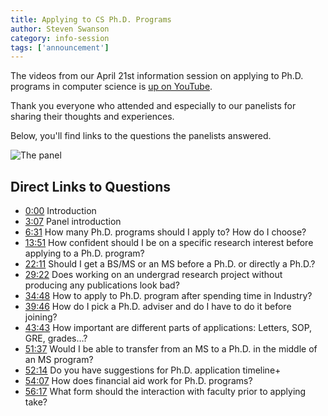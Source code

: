 ```yaml
---
title: Applying to CS Ph.D. Programs
author: Steven Swanson
category: info-session
tags: ['announcement']
---
```


The videos from our April 21st information session on applying to Ph.D. programs in computer science is [up on YouTube](https://www.youtube.com/watch?v=151sL2rTLXA).

Thank you everyone who attended and especially to our panelists for sharing their thoughts and experiences.

Below, you'll find links to the questions the panelists answered.

![The panel]({{site.url}}/assets/img/2021-04-21-applying-to-phd-programs-panel-photo.png)

Direct Links to Questions
-------------------------

* [0:00](https://www.youtube.com/watch?v=151sL2rTLXA&t=0s)  Introduction
* [3:07](https://www.youtube.com/watch?v=151sL2rTLXA&t=187s)  Panel introduction
* [6:31](https://www.youtube.com/watch?v=151sL2rTLXA&t=391s)  How many Ph.D. programs should I apply to? How do I choose?
* [13:51](https://www.youtube.com/watch?v=151sL2rTLXA&t=831s)  How confident should I be on a specific research interest before applying to a Ph.D. program?
* [22:11](https://www.youtube.com/watch?v=151sL2rTLXA&t=1331s)  Should I get a BS/MS or an MS before a Ph.D. or directly a Ph.D.?
* [29:22](https://www.youtube.com/watch?v=151sL2rTLXA&t=1762s)  Does working on an undergrad research project without producing any publications look bad?
* [34:48](https://www.youtube.com/watch?v=151sL2rTLXA&t=2088s)  How to apply to Ph.D. program after spending time in Industry?
* [39:46](https://www.youtube.com/watch?v=151sL2rTLXA&t=2386s)  How do I pick a Ph.D. adviser and do I have to do it before joining?
* [43:43](https://www.youtube.com/watch?v=151sL2rTLXA&t=2623s)  How important are different parts of applications: Letters, SOP, GRE, grades…?
* [51:37](https://www.youtube.com/watch?v=151sL2rTLXA&t=3097s)  Would I be able to transfer from an MS to a Ph.D. in the middle of an MS program?
* [52:14](https://www.youtube.com/watch?v=151sL2rTLXA&t=3134s)  Do you have suggestions for Ph.D. application timeline+
* [54:07](https://www.youtube.com/watch?v=151sL2rTLXA&t=3247s)  How does financial aid work for Ph.D. programs?
* [56:17](https://www.youtube.com/watch?v=151sL2rTLXA&t=3377s)  What form should the interaction with faculty prior to applying take?
 
